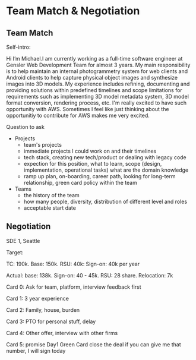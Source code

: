 # Team Match & Negotiation

## Team Match

Self-intro:

Hi I’m Michael.I am currently working as a full-time software engineer at Gensler Web Development Team for almost 3 years. My main responsibility is to help maintain an internal photogrammetry system for web clients and Android clients to help capture physical object images and synthesize images into 3D models. My experience includes refining, documenting and providing solutions within predefined timelines and scope limitations for requirements such as implementing 3D model metadata system, 3D model format conversion, rendering process, etc. I'm really excited to have such opportunity with AWS. Sometimes I feel like just thinking about the opportunitiy to contribute for AWS makes me very excited. 

Question to ask

* Projects
  * team's projects
  * immediate projects I could work on and their timelines
  * tech stack, creating new tech/product or dealing with legacy code
  * expection for this position, what to learn, scope \(design, implementation, operational tasks\) what are the domain knowledge
  * ramp up plan, on-boarding, career path, looking for long-term relationship, green card policy within the team
* Teams
  * the history of the team
  * how many people, diversity, distribution of different level and roles
  * acceptable start date

## Negotiation

SDE 1, Seattle

Target: 

TC: 190k. Base: 150k. RSU: 40k: Sign-on: 40k per year

Actual: base: 138k. Sign-on: 40 - 45k. RSU: 28 share. Relocation: 7k 

Card 0: Ask for team, platform, interview feedback first

Card 1: 3 year experience

Card 2: Family, house, burden

Card 3: PTO  for personal stuff, delay

Card 4: Other offer, interview with other firms

Card 5: promise Day1 Green Card close the deal if you can give me that number, I will sign today  


